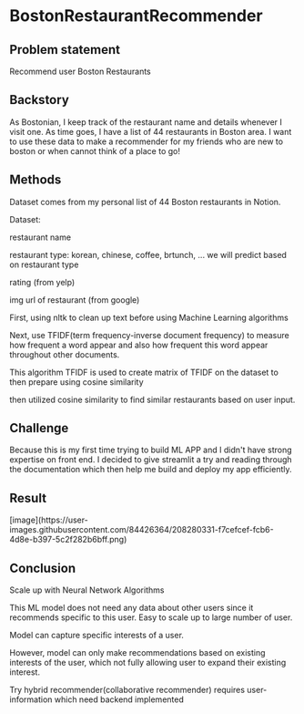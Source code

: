 # BostonRestaurantRecommender

<h2>Problem statement</h2>
Recommend user Boston Restaurants

<h2>Backstory</h2>
As Bostonian, I keep track of the restaurant name and details whenever I visit one. As time goes, I have a list of 44 restaurants in Boston area. I want to use these data to make a recommender for my friends who are new to boston or when cannot think of a place to go!

<h2>Methods</h2>
Dataset comes from my personal list of 44 Boston restaurants in Notion.

Dataset:

restaurant name

restaurant type: korean, chinese, coffee, brtunch, ...  we will predict based on restaurant type

rating (from yelp)

img url of restaurant (from google)

First, using nltk to clean up text before using Machine Learning algorithms

Next, use TFIDF(term frequency-inverse document frequency) to measure how frequent a word appear and also how frequent this word appear throughout other documents.

This algorithm TFIDF is used to create matrix of TFIDF on the dataset to then prepare using cosine similarity

then utilized cosine similarity to find similar restaurants based on user input.

<h2>Challenge</h2>
Because this is my first time trying to build ML APP and I didn't have strong expertise on front end. I decided to give streamlit a try and reading through the documentation which then help me build and deploy my app efficiently.

<h2>Result</h2>
[image](https://user-images.githubusercontent.com/84426364/208280331-f7cefcef-fcb6-4d8e-b397-5c2f282b6bff.png)


<h2>Conclusion</h2>
Scale up with Neural Network Algorithms

This ML model does not need any data about other users since it recommends specific to this user. Easy to scale up to large number of user.

Model can capture specific interests of a user.

However, model can only make recommendations based on existing interests of the user, which not fully allowing user to expand their existing interest.

Try hybrid recommender(collaborative recommender) requires user-information which need backend implemented
